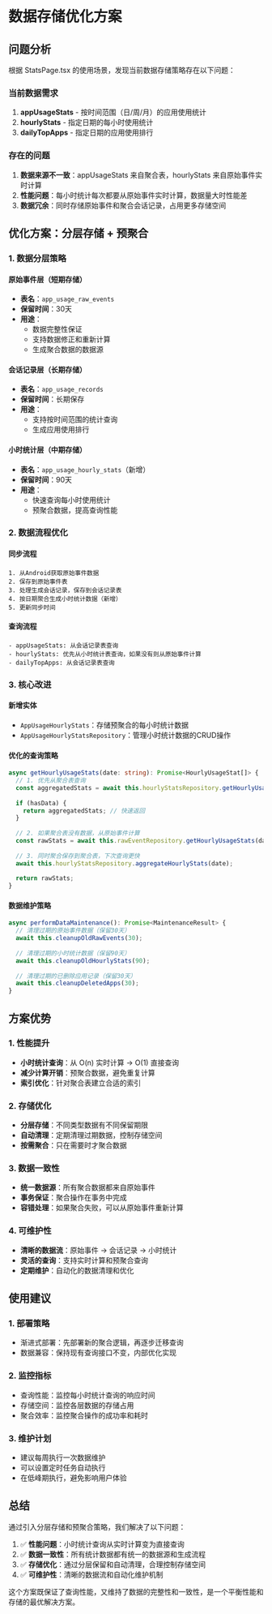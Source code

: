 # 数据存储优化方案

## 问题分析

根据 StatsPage.tsx 的使用场景，发现当前数据存储策略存在以下问题：

### 当前数据需求
1. **appUsageStats** - 按时间范围（日/周/月）的应用使用统计
2. **hourlyStats** - 指定日期的每小时使用统计
3. **dailyTopApps** - 指定日期的应用使用排行

### 存在的问题
1. **数据来源不一致**：appUsageStats 来自聚合表，hourlyStats 来自原始事件实时计算
2. **性能问题**：每小时统计每次都要从原始事件实时计算，数据量大时性能差
3. **数据冗余**：同时存储原始事件和聚合会话记录，占用更多存储空间

## 优化方案：分层存储 + 预聚合

### 1. 数据分层策略

#### 原始事件层（短期存储）
- **表名**：`app_usage_raw_events`
- **保留时间**：30天
- **用途**：
  - 数据完整性保证
  - 支持数据修正和重新计算
  - 生成聚合数据的数据源

#### 会话记录层（长期存储）
- **表名**：`app_usage_records`
- **保留时间**：长期保存
- **用途**：
  - 支持按时间范围的统计查询
  - 生成应用使用排行

#### 小时统计层（中期存储）
- **表名**：`app_usage_hourly_stats`（新增）
- **保留时间**：90天
- **用途**：
  - 快速查询每小时使用统计
  - 预聚合数据，提高查询性能

### 2. 数据流程优化

#### 同步流程
```
1. 从Android获取原始事件数据
2. 保存到原始事件表
3. 处理生成会话记录，保存到会话记录表
4. 按日期聚合生成小时统计数据（新增）
5. 更新同步时间
```

#### 查询流程
```
- appUsageStats: 从会话记录表查询
- hourlyStats: 优先从小时统计表查询，如果没有则从原始事件计算
- dailyTopApps: 从会话记录表查询
```

### 3. 核心改进

#### 新增实体
- `AppUsageHourlyStats`：存储预聚合的每小时统计数据
- `AppUsageHourlyStatsRepository`：管理小时统计数据的CRUD操作

#### 优化的查询策略
```typescript
async getHourlyUsageStats(date: string): Promise<HourlyUsageStat[]> {
  // 1. 优先从聚合表查询
  const aggregatedStats = await this.hourlyStatsRepository.getHourlyUsageStats(date);
  
  if (hasData) {
    return aggregatedStats; // 快速返回
  }
  
  // 2. 如果聚合表没有数据，从原始事件计算
  const rawStats = await this.rawEventRepository.getHourlyUsageStats(date);
  
  // 3. 同时聚合保存到聚合表，下次查询更快
  await this.hourlyStatsRepository.aggregateHourlyStats(date);
  
  return rawStats;
}
```

#### 数据维护策略
```typescript
async performDataMaintenance(): Promise<MaintenanceResult> {
  // 清理过期的原始事件数据（保留30天）
  await this.cleanupOldRawEvents(30);
  
  // 清理过期的小时统计数据（保留90天）
  await this.cleanupOldHourlyStats(90);
  
  // 清理过期的已删除应用记录（保留30天）
  await this.cleanupDeletedApps(30);
}
```

## 方案优势

### 1. 性能提升
- **小时统计查询**：从 O(n) 实时计算 → O(1) 直接查询
- **减少计算开销**：预聚合数据，避免重复计算
- **索引优化**：针对聚合表建立合适的索引

### 2. 存储优化
- **分层存储**：不同类型数据有不同保留期限
- **自动清理**：定期清理过期数据，控制存储空间
- **按需聚合**：只在需要时才聚合数据

### 3. 数据一致性
- **统一数据源**：所有聚合数据都来自原始事件
- **事务保证**：聚合操作在事务中完成
- **容错处理**：如果聚合失败，可以从原始事件重新计算

### 4. 可维护性
- **清晰的数据流**：原始事件 → 会话记录 → 小时统计
- **灵活的查询**：支持实时计算和预聚合查询
- **定期维护**：自动化的数据清理和优化

## 使用建议

### 1. 部署策略
- 渐进式部署：先部署新的聚合逻辑，再逐步迁移查询
- 数据兼容：保持现有查询接口不变，内部优化实现

### 2. 监控指标
- 查询性能：监控每小时统计查询的响应时间
- 存储空间：监控各层数据的存储占用
- 聚合效率：监控聚合操作的成功率和耗时

### 3. 维护计划
- 建议每周执行一次数据维护
- 可以设置定时任务自动执行
- 在低峰期执行，避免影响用户体验

## 总结

通过引入分层存储和预聚合策略，我们解决了以下问题：

1. ✅ **性能问题**：小时统计查询从实时计算变为直接查询
2. ✅ **数据一致性**：所有统计数据都有统一的数据源和生成流程
3. ✅ **存储优化**：通过分层保留和自动清理，合理控制存储空间
4. ✅ **可维护性**：清晰的数据流和自动化维护机制

这个方案既保证了查询性能，又维持了数据的完整性和一致性，是一个平衡性能和存储的最优解决方案。 
